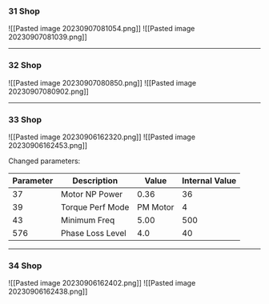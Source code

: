 
### 31 Shop
![[Pasted image 20230907081054.png]]
![[Pasted image 20230907081039.png]]
___
### 32 Shop
![[Pasted image 20230907080850.png]]
![[Pasted image 20230907080902.png]]
___
### 33 Shop
![[Pasted image 20230906162320.png]]
![[Pasted image 20230906162453.png]]

Changed parameters:

| Parameter | Description      | Value    | Internal Value |
| --------- | ---------------- | -------- | -------------- |
| 37        | Motor NP Power   | 0.36     | 36             |
| 39        | Torque Perf Mode | PM Motor | 4              |
| 43        | Minimum Freq     | 5.00     | 500            |
| 576       | Phase Loss Level | 4.0      | 40             |
___
### 34 Shop
![[Pasted image 20230906162402.png]]
![[Pasted image 20230906162438.png]]